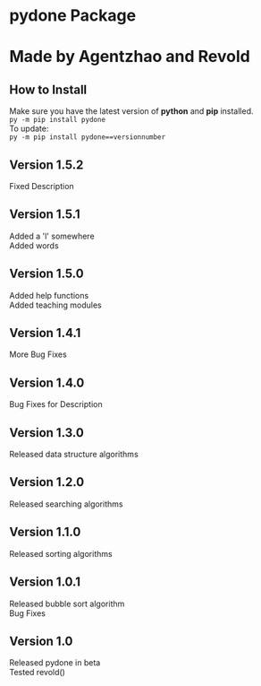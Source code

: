 # pydone Package

# Made by Agentzhao and Revold

## How to Install
Make sure you have the latest version of **python** and **pip** installed. <br />
```py -m pip install pydone``` <br />
To update: <br />
```py -m pip install pydone==versionnumber``` <br />

## Version 1.5.2
Fixed Description

## Version 1.5.1
Added a 'l' somewhere <br />
Added words

## Version 1.5.0
Added help functions <br />
Added teaching modules

## Version 1.4.1
More Bug Fixes

## Version 1.4.0
Bug Fixes for Description

## Version 1.3.0
Released data structure algorithms

## Version 1.2.0
Released searching algorithms

## Version 1.1.0
Released sorting algorithms

## Version 1.0.1
Released bubble sort algorithm <br />
Bug Fixes

## Version 1.0
Released pydone in beta <br />
Tested revold()